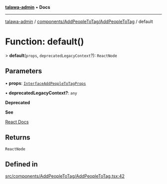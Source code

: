 [**talawa-admin**](../../../../README.md) • **Docs**

***

[talawa-admin](../../../../modules.md) / [components/AddPeopleToTag/AddPeopleToTag](../README.md) / default

# Function: default()

\> **default**(`props`, `deprecatedLegacyContext`?): `ReactNode`

## Parameters

• **props**: [`InterfaceAddPeopleToTagProps`](../interfaces/InterfaceAddPeopleToTagProps.md)

• **deprecatedLegacyContext?**: `any`

**Deprecated**

**See**

[React Docs](https://legacy.reactjs.org/docs/legacy-context.html#referencing-context-in-lifecycle-methods)

## Returns

`ReactNode`

## Defined in

[src/components/AddPeopleToTag/AddPeopleToTag.tsx:42](https://github.com/PalisadoesFoundation/talawa-admin/blob/084ac7e92dede9766b77e75cf296f40165965140/src/components/AddPeopleToTag/AddPeopleToTag.tsx#L42)
